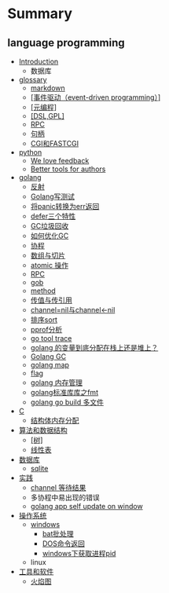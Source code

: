# Summary

## language programming

* [Introduction](README.md)
  * 数据库
* [glossary](md.md)
  * [markdown](20171124.md)
  * [\[事件驱动（event-driven programming）\]](shi-jian-qu-dong-ff08-event-driven-programming.md)
  * [\[元编程\]](yuan-bian-7a0b5d.md)
  * [\[DSL,GPL\]](dslgpl.md)
  * [RPC](rpc.md)
  * [句柄](句柄.md)
  * [CGI和FASTCGI](cgihe-fastcgi.md)
* [python](part2/README.md)
  * [We love feedback](part2/README.md#feedback)
  * [Better tools for authors](part2/README.md#tools)
* [golang](golang/README.md)
  * [反射](go/反射.md)
  * [Golang写测试](part1/golangxie-ce-shi.md)
  * [将panic转换为err返回](part1/jiang-panic-zhuan-huan-wei-err-fan-hui.md)
  * [defer三个特性](part1/defersan-ge-te-xing.md)
  * [GC垃圾回收](part1/gcla-ji-hui-shou.md)
  * [如何优化GC](part1/ru-he-you-hua-gc.md)
  * [协程](part1/xie-cheng.md)
  * [数组与切片](go/shu-zu-yu-qie-pian.md)
  * [atomic 操作](part1/atomic-cao-zuo.md)
  * [RPC](part1/rpc.md)
  * [gob](part1/gob.md)
  * [method](part1/method.md)
  * [传值与传引用](part1/chuan-zhi-he-chuan-yin-yong.md)
  * [channel=nil与channel&lt;-nil](part1/channelyu-select.md)
  * [排序sort](part1/排序sort.md)
  * [pprof分析](go/pproffen-xi.md)
  * [go tool trace](go/go-tool-trace.md)
  * [golang 的变量到底分配在栈上还是堆上？](go/golang-de-bian-liang-dao-di-fen-pei-zai-zhan-shang-huan-shi-dui-shang-ff1f.md)
  * [Golang GC](go/golang-gc.md)
  * [golang map](go/golang-map.md)
  * [flag](go/flag.md)
  * [golang 内存管理](go/golang-nei-cun-guan-li.md)
  * [golang标准库库之fmt ](go/golang标准库之fmt.md)
  * [golang go build 多文件](go/golang-go-build多文件.md)
* [C](part1/c.md)
  * [结构体内存分配](201711292051.md)
* [算法和数据结构](suan-fa-he-shu-ju-jie-67845d.md)
  * [\[树\]](suan-fa-he-shu-ju-jie-67845d/68115d.md)
  * [线性表](suan-fa-he-shu-ju-jie-67845d/xian-xing-biao.md)
* [数据库](shu-ju-ku.md)
  * [sqlite](shu-ju-ku/sqlite.md)
* [实践](shi-jian.md)
  * [channel  等待结果](chan-deng-dai-jie-guo.md)
  * 多协程中易出现的错误
  * [golang app self update on window]()
* [操作系统](cao-zuo-xi-tong.md)
  * [windows](cao-zuo-xi-tong/windows.md)
    * [bat批处理](cao-zuo-xi-tong/windows/batpi-chu-li.md)
    * [DOS命令返回](cao-zuo-xi-tong/windows/dos命令返回值.md)
    * [windows下获取进程pid](cao-zuo-xi-tong/windows/windows下获取进程pid.md)
  * linux
* [工具和软件](gong-ju-he-ruan-jian.md)
  * [火焰图](gong-ju-he-ruan-jian/火焰图.md)

